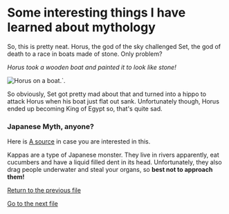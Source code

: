 # Some interesting things I have learned about mythology

So, this is pretty neat. Horus,  the god of the sky challenged Set, the god of death to a race in boats made of stone. Only problem?



*Horus took a wooden boat and painted it to look like stone!*

![Horus on a boat](https://i.pinimg.com/originals/7d/33/46/7d33466903021cda24a1c87f8bd69590.jpg).`.

So obviously, Set got pretty mad about that and turned into a hippo to attack Horus when his boat just flat out sank.  Unfortunately though, Horus ended up becoming King of Egypt so, that's quite sad.

### Japanese Myth, anyone?

Here is [A source] in case you are interested in this. 

Kappas are a type of Japanese monster. They live in rivers apparently, eat cucumbers and have a liquid filled dent in its head. Unfortunately, they also drag people underwater and steal your organs, so **best not to approach them!**

[A source]: https://www.bokksu.com/blogs/news/essential-guide-to-japanese-monsters

[Return to the previous file](second.md)

[Go to the next file](interesting.md)
